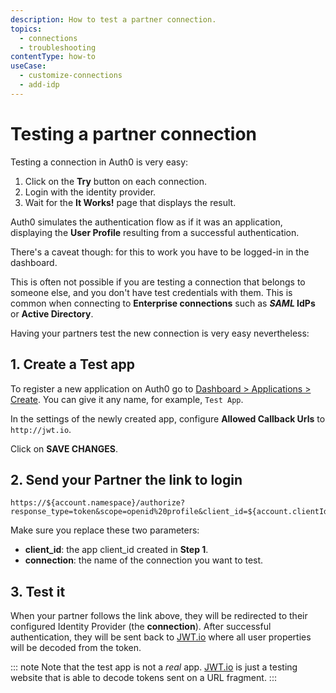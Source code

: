 ```yaml
---
description: How to test a partner connection.
topics:
  - connections
  - troubleshooting
contentType: how-to
useCase:
  - customize-connections
  - add-idp
---
```

# Testing a partner connection

Testing a connection in Auth0 is very easy: 

1. Click on the __Try__ button on each connection.
1. Login with the identity provider.
1. Wait for the __It Works!__ page that displays the result. 

Auth0 simulates the authentication flow as if it was an application, displaying the __User Profile__ resulting from a successful authentication.

There's a caveat though: for this to work you have to be logged-in in the dashboard.

This is often not possible if you are testing a connection that belongs to someone else, and you don't have test credentials with them. This is common when connecting to __Enterprise connections__ such as __<dfn data-key="security-assertion-markup-language">SAML</dfn> IdPs__ or __Active Directory__. 

Having your partners test the new connection is very easy nevertheless:

## 1. Create a Test app

To register a new application on Auth0 go to [Dashboard > Applications > Create](${manage_url}/#/applications/create). You can give it any name, for example, `Test App`.

In the settings of the newly created app, configure __Allowed Callback Urls__ to `http://jwt.io`.

Click on __SAVE CHANGES__.

## 2. Send your Partner the link to login

```text
https://${account.namespace}/authorize?response_type=token&scope=openid%20profile&client_id=${account.clientId}&redirect_uri=http://jwt.io&connection=THE_CONNECTION_YOU_WANT_TO_TEST
```

Make sure you replace these two parameters:

* __client_id__: the app client_id created in __Step 1__.
* __connection__: the name of the connection you want to test.

## 3. Test it

When your partner follows the link above, they will be redirected to their configured Identity Provider (the __connection__). After successful authentication, they will be sent back to [JWT.io](http://jwt.io) where all user properties will be decoded from the token. 

::: note
Note that the test app is not a _real_ app. [JWT.io](http://jwt.io) is just a testing website that is able to decode tokens sent on a URL fragment.
:::